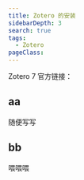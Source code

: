 ```yaml
---
title: Zotero 的安装
sidebarDepth: 3
search: true
tags:
  - Zotero
pageClass:
---
```


Zotero 7 官方链接：

## aa

随便写写

## bb

喂喂喂

